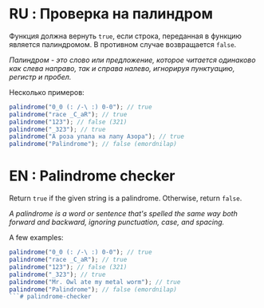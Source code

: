 # RU : Проверка на палиндром

Функция должна вернуть `true`, если строка, переданная в функцию является палиндромом. В противном случае возвращается `false`.

*Палиндром - это слово или предложение, которое читается одинаково как слева направо, так и справа налево, игнорируя пунктуацию, регистр и пробел.*

Несколько примеров:
```js
palindrome("0_0 (: /-\ :) 0-0"); // true
palindrome("race _C_aR"); // true
palindrome("123"); // false (321)
palindrome("_323"); // true
palindrome("А роза упала на лапу Азора"); // true
palindrome("Palindrome"); // false (emordnilap)
```

# EN : Palindrome checker

Return `true` if the given string is a palindrome. Otherwise, return `false`.

*A palindrome is a word or sentence that's spelled the same way both forward and backward, ignoring punctuation, case, and spacing.*

A few examples:
```js
palindrome("0_0 (: /-\ :) 0-0"); // true
palindrome("race _C_aR"); // true
palindrome("123"); // false (321)
palindrome("_323"); // true
palindrome("Mr. Owl ate my metal worm"); // true
palindrome("Palindrome"); // false (emordnilap)
```# palindrome-checker

